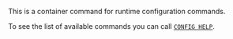 This is a container command for runtime configuration commands.

To see the list of available commands you can call [`CONFIG HELP`](config-help.md).
